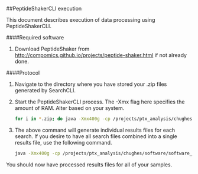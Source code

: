 ##PeptideShakerCLI execution

This document describes execution of data processing using PeptideShakerCLI. 

####Required software

1. Download PeptideShaker from http://compomics.github.io/projects/peptide-shaker.html if not already done.


####Protocol

1. Navigate to the directory where you have stored your .zip files generated by SearchCLI.
2. Start the PeptideShakerCLI process. The -Xmx flag here specifies the amount of RAM. Alter based on your system.

	~~~bash
	for i in *.zip; do java -Xmx400g -cp /projects/ptx_analysis/chughes/software/software_searchGUI/PeptideShaker-1.16.11/PeptideShaker-1.16.11.jar eu.isas.peptideshaker.cmd.PeptideShakerCLI -experiment test-project -sample $i -replicate 1 -identification_files /projects/ptx_analysis/chughes/projects-current/test-project/search-output/$i -spectrum_files /projects/ptx_analysis/chughes/projects-current/test-project/mgf/ -id_params /projects/ptx_analysis/chughes/parameter-files/mar2018/ch_mar2018_OT-MS1_HCD-OT-MS2_human-trypsin_StdMods-TMT10plex.par -out /projects/ptx_analysis/chughes/projects-current/test-project/results-output/$i.out.cpsx; done
	~~~

3. The above command will generate individual results files for each search. If you desire to have all search files combined into a single results file, use the following command.

	~~~bash
	java -Xmx400g -cp /projects/ptx_analysis/chughes/software/software_searchGUI/PeptideShaker-1.16.11/PeptideShaker-1.16.11.jar eu.isas.peptideshaker.cmd.PeptideShakerCLI -experiment test-project -sample all-fractions -replicate 1 -identification_files /projects/ptx_analysis/chughes/projects-current/test-project/search-output/ -spectrum_files /projects/ptx_analysis/chughes/projects-current/test-project/mgf/ -id_params /projects/ptx_analysis/chughes/parameter-files/mar2018/ch_mar2018_OT-MS1_HCD-OT-MS2_human-trypsin_StdMods-TMT10plex.par -out /projects/ptx_analysis/chughes/projects-current/test-project/results-output/test-project_all-fractions.out.cpsx
	~~~

You should now have processed results files for all of your samples. 
